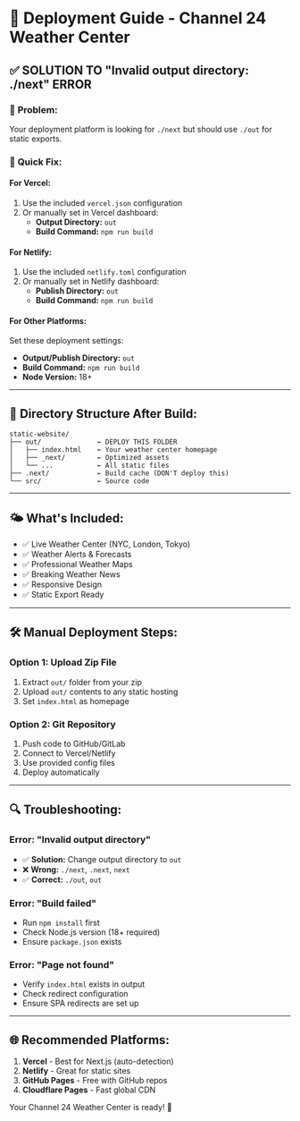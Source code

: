 # 🚀 Deployment Guide - Channel 24 Weather Center

## ✅ **SOLUTION TO "Invalid output directory: ./next" ERROR**

### 🎯 **Problem:** 
Your deployment platform is looking for `./next` but should use `./out` for static exports.

### 🔧 **Quick Fix:**

#### **For Vercel:**
1. Use the included `vercel.json` configuration
2. Or manually set in Vercel dashboard:
   - **Output Directory:** `out`
   - **Build Command:** `npm run build`

#### **For Netlify:**
1. Use the included `netlify.toml` configuration  
2. Or manually set in Netlify dashboard:
   - **Publish Directory:** `out`
   - **Build Command:** `npm run build`

#### **For Other Platforms:**
Set these deployment settings:
- **Output/Publish Directory:** `out` 
- **Build Command:** `npm run build`
- **Node Version:** 18+

---

## 📁 **Directory Structure After Build:**
```
static-website/
├── out/              ← DEPLOY THIS FOLDER
│   ├── index.html    ← Your weather center homepage
│   ├── _next/        ← Optimized assets
│   └── ...           ← All static files
├── .next/            ← Build cache (DON'T deploy this)
└── src/              ← Source code
```

---

## 🌤️ **What's Included:**
- ✅ Live Weather Center (NYC, London, Tokyo)
- ✅ Weather Alerts & Forecasts  
- ✅ Professional Weather Maps
- ✅ Breaking Weather News
- ✅ Responsive Design
- ✅ Static Export Ready

---

## 🛠️ **Manual Deployment Steps:**

### Option 1: Upload Zip File
1. Extract `out/` folder from your zip
2. Upload `out/` contents to any static hosting
3. Set `index.html` as homepage

### Option 2: Git Repository  
1. Push code to GitHub/GitLab
2. Connect to Vercel/Netlify
3. Use provided config files
4. Deploy automatically

---

## 🔍 **Troubleshooting:**

### Error: "Invalid output directory"
- ✅ **Solution:** Change output directory to `out`
- ❌ **Wrong:** `./next`, `.next`, `next`
- ✅ **Correct:** `./out`, `out`

### Error: "Build failed"
- Run `npm install` first
- Check Node.js version (18+ required)
- Ensure `package.json` exists

### Error: "Page not found"
- Verify `index.html` exists in output
- Check redirect configuration
- Ensure SPA redirects are set up

---

## 🌐 **Recommended Platforms:**
1. **Vercel** - Best for Next.js (auto-detection)
2. **Netlify** - Great for static sites
3. **GitHub Pages** - Free with GitHub repos
4. **Cloudflare Pages** - Fast global CDN

Your Channel 24 Weather Center is ready! 🌟 